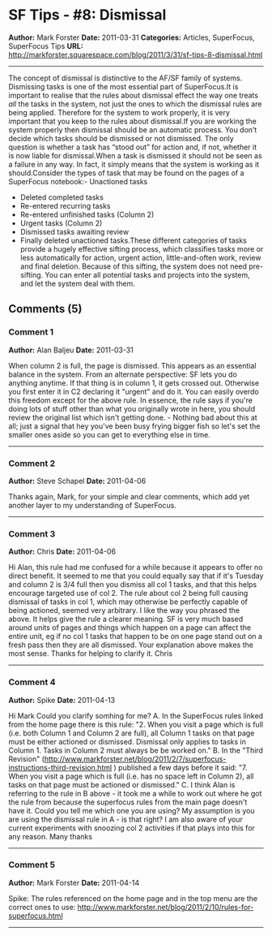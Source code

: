 # SF Tips - #8: Dismissal

**Author:** Mark Forster
**Date:** 2011-03-31
**Categories:** Articles, SuperFocus, SuperFocus Tips
**URL:** http://markforster.squarespace.com/blog/2011/3/31/sf-tips-8-dismissal.html

---

The concept of dismissal is distinctive to the AF/SF family of systems. Dismissing tasks is one of the most essential part of SuperFocus.It is important to realise that the rules about dismissal effect the way one treats *all* the tasks in the system, not just the ones to which the dismissal rules are being applied. Therefore for the system to work properly, it is very important that you keep to the rules about dismissal.If you are working the system properly then dismissal should be an automatic process. You don’t decide which tasks should be dismissed or not dismissed. The only question is whether a task has “stood out” for action and, if not, whether it is now liable for dismissal.When a task is dismissed it should not be seen as a failure in any way. In fact, it simply means that the system is working as it should.Consider the types of task that may be found on the pages of a SuperFocus notebook:- Unactioned tasks
- Deleted completed tasks
- Re-entered recurring tasks
- Re-entered unfinished tasks (Column 2)
- Urgent tasks (Column 2)
- Dismissed tasks awaiting review
- Finally deleted unactioned tasks.These different categories of tasks provide a hugely effective sifting process, which classifies tasks more or less automatically for action, urgent action, little-and-often work, review and final deletion. Because of this sifting, the system does not need pre-sifting. You can enter all potential tasks and projects into the system, and let the system deal with them.

## Comments (5)

### Comment 1
**Author:** Alan Baljeu
**Date:** 2011-03-31

When column 2 is full, the page is dismissed.
This appears as an essential balance in the system. From an alternate perspective:
SF lets you do anything anytime. If that thing is in column 1, it gets crossed out. Otherwise you first enter it in C2 declaring it "urgent" and do it. You can easily overdo this freedom except for the above rule.
In essence, the rule says if you're doing lots of stuff other than what you originally wrote in here, you should review the original list which isn't getting done. - Nothing bad about this at all; just a signal that hey you've been busy frying bigger fish so let's set the smaller ones aside so you can get to everything else in time.

---

### Comment 2
**Author:** Steve Schapel
**Date:** 2011-04-06

Thanks again, Mark, for your simple and clear comments, which add yet another layer to my understanding of SuperFocus.

---

### Comment 3
**Author:** Chris
**Date:** 2011-04-06

Hi Alan, this rule had me confused for a while because it appears to offer no direct benefit. It seemed to me that you could equally say that if it's Tuesday and column 2 is 3/4 full then you dismiss all col 1 tasks, and that this helps encourage targeted use of col 2. The rule about col 2 being full causing dismissal of tasks in col 1, which may otherwise be perfectly capable of being actioned, seemed very arbitrary.
I like the way you phrased the above. It helps give the rule a clearer meaning. SF is very much based around units of pages and things which happen on a page can affect the entire unit, eg if no col 1 tasks that happen to be on one page stand out on a fresh pass then they are all dismissed. Your explanation above makes the most sense.
Thanks for helping to clarify it.
Chris

---

### Comment 4
**Author:** Spike
**Date:** 2011-04-13

Hi Mark
Could you clarify somhing for me?
A. In the SuperFocus rules linked from the home page there is this rule:
"2. When you visit a page which is full (i.e. both Column 1 and Column 2 are full), all Column 1 tasks on that page must be either actioned or dismissed.
Dismissal only applies to tasks in Column 1. Tasks in Column 2 must always be be worked on."
B. In the "Third Revision" (<http://www.markforster.net/blog/2011/2/7/superfocus-instructions-third-revision.html> ) published a few days before it said:
"7. When you visit a page which is full (i.e. has no space left in Column 2), all tasks on that page must be actioned or dismissed."
C. I think Alan is referring to the rule in B above - it took me a while to work out where he got the rule from because the superfocus rules from the main page doesn't have it.
Could you tell me which one you are using? My assumption is you are using the dismissal rule in A - is that right? I am also aware of your current experiments with snoozing col 2 activities if that plays into this for any reason.
Many thanks

---

### Comment 5
**Author:** Mark Forster
**Date:** 2011-04-14

Spike:
The rules referenced on the home page and in the top menu are the correct ones to use:
<http://www.markforster.net/blog/2011/2/10/rules-for-superfocus.html>

---

